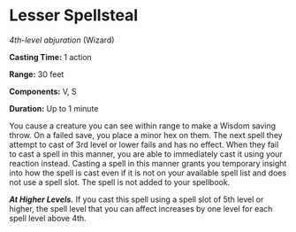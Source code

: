 # Lesser Spellsteal
*4th-level abjuration* (Wizard)

**Casting Time:** 1 action

**Range:** 30 feet

**Components:** V, S

**Duration:** Up to 1 minute

You cause a creature you can see within range to make a Wisdom saving throw. On a failed save, you place a minor hex on them. The next spell they attempt to cast of 3rd level or lower fails and has no effect. When they fail to cast a spell in this manner, you are able to immediately cast it using your reaction instead. Casting a spell in this manner grants you temporary insight into how the spell is cast even if it is not on your available spell list and does not use a spell slot. The spell is not added to your spellbook.

***At Higher Levels.*** If you cast this spell using a spell slot of 5th level or higher, the spell level that you can affect increases by one level for each spell level above 4th.

